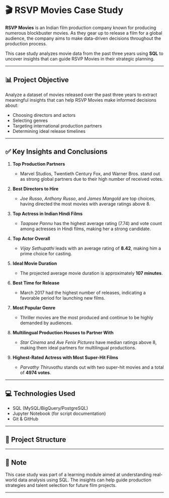# 🎬 RSVP Movies Case Study

**RSVP Movies** is an Indian film production company known for producing numerous blockbuster movies. As they gear up to release a film for a global audience, the company aims to make data-driven decisions throughout the production process.

This case study analyzes movie data from the past three years using **SQL** to uncover insights that can guide RSVP Movies in their strategic planning.

---

## 📊 Project Objective

Analyze a dataset of movies released over the past three years to extract meaningful insights that can help RSVP Movies make informed decisions about:

- Choosing directors and actors
- Selecting genres
- Targeting international production partners
- Determining ideal release timelines

---

## ✅ Key Insights and Conclusions

1. **Top Production Partners**  
   - Marvel Studios, Twentieth Century Fox, and Warner Bros. stand out as strong global partners due to their high number of received votes.

2. **Best Directors to Hire**  
   - *Joe Russo*, *Anthony Russo*, and *James Mangold* are top choices, having directed the most movies with average ratings above 8.

3. **Top Actress in Indian Hindi Films**  
   - *Taapsee Pannu* has the highest average rating (7.74) and vote count among actresses in Hindi films, making her a strong candidate.

4. **Top Actor Overall**  
   - *Vijay Sethupathi* leads with an average rating of **8.42**, making him a prime choice for casting.

5. **Ideal Movie Duration**  
   - The projected average movie duration is approximately **107 minutes**.

6. **Best Time for Release**  
   - March 2017 had the highest number of releases, indicating a favorable period for launching new films.

7. **Most Popular Genre**  
   - Thriller movies are the most produced and continue to be highly demanded by audiences.

8. **Multilingual Production Houses to Partner With**  
   - *Star Cinema* and *Ave Fenix Pictures* have median ratings above 8, making them ideal partners for multilingual productions.

9. **Highest-Rated Actress with Most Super-Hit Films**  
   - *Parvathy Thiruvothu* stands out with two super-hit movies and a total of **4974 votes**.

---

## 💻 Technologies Used

- SQL (MySQL/BigQuery/PostgreSQL)
- Jupyter Notebook (for script documentation)
- Git & GitHub

---

## 📁 Project Structure

---

## 📌 Note

This case study was part of a learning module aimed at understanding real-world data analysis using SQL. The insights can help guide production strategies and talent selection for future film projects.

---



